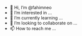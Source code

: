 - 👋 Hi, I’m @fahimneo
- 👀 I’m interested in ...
- 🌱 I’m currently learning ...
- 💞️ I’m looking to collaborate on ...
- 📫 How to reach me ...

<!---
fahimneo/fahimneo is a ✨ special ✨ repository because its `README.md` (this file) appears on your GitHub profile.
You can click the Preview link to take a look at your changes.
--->
